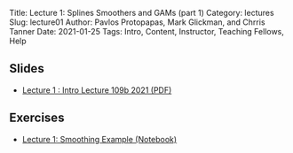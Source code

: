 Title: Lecture 1: Splines Smoothers and GAMs (part 1)
Category: lectures
Slug: lecture01
Author: Pavlos Protopapas, Mark Glickman, and Chrris Tanner
Date: 2021-01-25
Tags: Intro, Content, Instructor, Teaching Fellows, Help

## Slides
- [Lecture 1 : Intro Lecture 109b 2021 (PDF)]({attach}presentation/intro-lecture_109b_2021.pdf)

## Exercises
- [Lecture 1: Smoothing Example (Notebook)]({filename}notebook/cs109b_smoothing_2021_FINAL.ipynb)